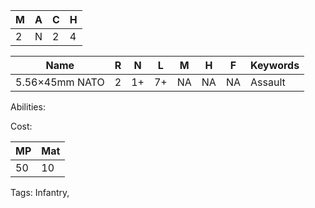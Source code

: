 
| M   | A   | C   | H   |
| --- | --- | --- | --- |
| 2   | N   | 2   | 4   |

| Name           | R   | N   | L   | M   | H   | F   | Keywords |
| -------------- | --- | --- | --- | --- | --- | --- | -------- |
| 5.56×45mm NATO | 2   | 1+  | 7+  | NA  | NA  | NA  | Assault  |

Abilities:



Cost:

| MP  | Mat |
| --- | --- |
| 50  | 10  |


Tags:
Infantry, 